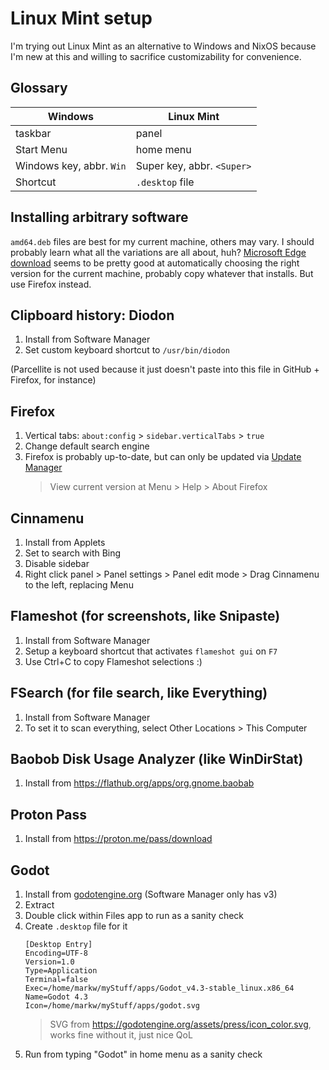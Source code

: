 # Linux Mint setup

I'm trying out Linux Mint as an alternative to Windows and NixOS because I'm new at this and willing to sacrifice customizability for convenience.

## Glossary

Windows | Linux Mint
--|--
taskbar | panel
Start Menu | home menu
Windows key, abbr. `Win` | Super key, abbr. `<Super>`
Shortcut | `.desktop` file

## Installing arbitrary software

`amd64.deb` files are best for my current machine, others may vary. I should probably learn what all the variations are all about, huh? [Microsoft Edge download](https://www.microsoft.com/en-us/edge/) seems to be pretty good at automatically choosing the right version for the current machine, probably copy whatever that installs. But use Firefox instead.

## Clipboard history: Diodon

1. Install from Software Manager
1. Set custom keyboard shortcut to `/usr/bin/diodon`

(Parcellite is not used because it just doesn't paste into this file in GitHub + Firefox, for instance)


## Firefox

1. Vertical tabs: `about:config` > `sidebar.verticalTabs` > `true`
2. Change default search engine
3. Firefox is probably up-to-date, but can only be updated via [Update Manager](https://forums.linuxmint.com/viewtopic.php?t=412975)
   > View current version at Menu > Help > About Firefox


## Cinnamenu

1. Install from Applets
2. Set to search with Bing
3. Disable sidebar
4. Right click panel > Panel settings > Panel edit mode > Drag Cinnamenu to the left, replacing Menu


## Flameshot (for screenshots, like Snipaste)

1. Install from Software Manager
2. Setup a keyboard shortcut that activates `flameshot gui` on `F7`
3. Use Ctrl+C to copy Flameshot selections :)

## FSearch (for file search, like Everything)

1. Install from Software Manager
2. To set it to scan everything, select Other Locations > This Computer


## Baobob Disk Usage Analyzer (like WinDirStat)

1. Install from https://flathub.org/apps/org.gnome.baobab


## Proton Pass

1. Install from https://proton.me/pass/download

## Godot

1. Install from [godotengine.org](https://godotengine.org) (Software Manager only has v3)
2. Extract
3. Double click within Files app to run as a sanity check
4. Create `.desktop` file for it
   ```desktop
   [Desktop Entry]
   Encoding=UTF-8
   Version=1.0
   Type=Application
   Terminal=false
   Exec=/home/markw/myStuff/apps/Godot_v4.3-stable_linux.x86_64
   Name=Godot 4.3
   Icon=/home/markw/myStuff/apps/godot.svg
   ```
   > SVG from https://godotengine.org/assets/press/icon_color.svg, works fine without it, just nice QoL
6. Run from typing "Godot" in home menu as a sanity check

